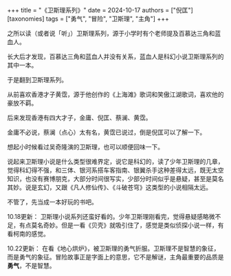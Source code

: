 +++
title = "《卫斯理系列》"
date = 2024-10-17
authors = ["倪匡"]
[taxonomies] 
tags = ["勇气", "冒险", "卫斯理", "主角"]
+++

之所以读（或者说「听」）卫斯理系列，源于小学时有个老师提及百慕达三角和蓝血人。

长大后才发现，百慕达三角和蓝血人并没有关系，蓝血人是科幻小说卫斯理系列的其中一本。

于是翻到卫斯理系列。

从前喜欢香港才子黄霑，源于他创作的《上海滩》歌词和笑傲江湖歌词，喜欢他的豪放不羁。

后来发现香港有四大才子，金庸、倪匡、蔡澜、黄霑。

金庸不必说，蔡澜（点心）太有名，黄霑已说过，倒是倪匡可以了解一下。

想起小时候看过吴奇隆演的卫斯理，也可以顺便回味一下。

说起来卫斯理小说是什么类型很难界定，说它是科幻的，读了少年卫斯理的几章，觉得科幻得不强，和三体、银河系搭车客指南、银翼杀手这种差得太远，既无太空知识，也没有赛博朋克，大部分时间很写实，少部分时间似乎是悬疑，甚至是莫名其妙。说是玄幻，又跟《凡人修仙传》、《斗破苍穹》这类型的小说相隔太远。

不管了，先当成一本好玩的书吧。

10.18更新：
卫斯理小说系列还蛮好看的。少年卫斯理刚看完，觉得悬疑感略微不足，有点莫名奇妙。但是一看《贝壳》就吸引住了，感觉是类似侦探小说一样，有看柯南的感觉。

10.22更新：
在看《地心烘炉》，被卫斯理的勇气折服。卫斯理不是智慧的象征，而是勇气的象征。冒险故事正是字面上的意思，它不是解谜，主角最重要的品质是**勇气**，不是智慧。
